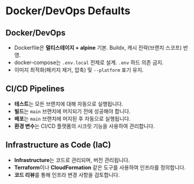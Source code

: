 # Docker/DevOps Defaults

## Docker/DevOps
- Dockerfile은 **멀티스테이지 + alpine** 기본. Buildx, 캐시 전략(브랜치 스코프) 반영.
- docker-compose는 `.env.local` 전제로 설계. `.env` 하드 의존 금지.
- 이미지 최적화(패키지 제거, 압축) 및 `--platform` 표기 유지.

## CI/CD Pipelines
- **테스트**는 모든 브랜치에 대해 자동으로 실행됩니다.
- **빌드**는 `main` 브랜치에 머지되기 전에 성공해야 합니다.
- **배포**는 `main` 브랜치에 머지된 후 자동으로 실행됩니다.
- **환경 변수**는 CI/CD 플랫폼의 시크릿 기능을 사용하여 관리합니다.

## Infrastructure as Code (IaC)
- **Infrastructure**는 코드로 관리되며, 버전 관리됩니다.
- **Terraform**이나 **CloudFormation** 같은 도구를 사용하여 인프라를 정의합니다.
- **코드 리뷰**를 통해 인프라 변경 사항을 검토합니다.